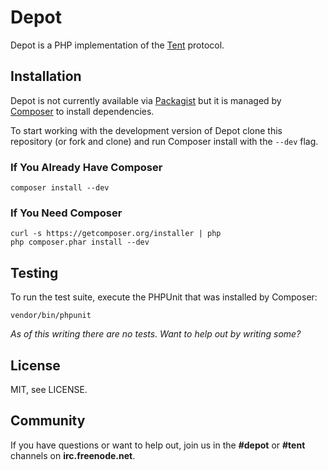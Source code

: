Depot
=====

Depot is a PHP implementation of the [Tent][1] protocol.


Installation
------------

Depot is not currently available via [Packagist][2] but it is
managed by [Composer][3] to install dependencies.

To start working with the development version of Depot clone
this repository (or fork and clone) and run Composer install
with the `--dev` flag.

### If You Already Have Composer

    composer install --dev


### If You Need Composer

    curl -s https://getcomposer.org/installer | php
    php composer.phar install --dev


Testing
-------

To run the test suite,  execute the PHPUnit that was installed
by Composer:

    vendor/bin/phpunit

*As of this writing there are no tests. Want to help out by
writing some?*


License
-------

MIT, see LICENSE.


Community
---------

If you have questions or want to help out, join us in the
**#depot** or **#tent** channels on **irc.freenode.net**.


[1]: https://tent.io
[2]: https://packagist.org
[3]: http://getcomposer.org/

